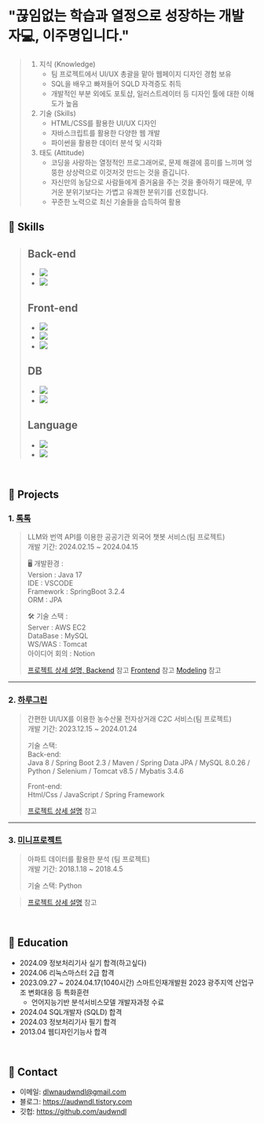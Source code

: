 # "끊임없는 학습과 열정으로 성장하는 개발자💻, 이주명입니다."
>  1. 지식 (Knowledge)
>     - 팀 프로젝트에서 UI/UX 총괄을 맡아 웹페이지 디자인 경험 보유
>     - SQL을 배우고 빠져들어 SQLD 자격증도 취득
>     - 개발적인 부분 외에도 포토샵, 일러스트레이터 등 디자인 툴에 대한 이해도가 높음
>  3. 기술 (Skills)
>     - HTML/CSS를 활용한 UI/UX 디자인
>     - 자바스크립트를 활용한 다양한 웹 개발
>     - 파이썬을 활용한 데이터 분석 및 시각화
>  5. 태도 (Attitude)
>     - 코딩을 사랑하는 열정적인 프로그래머로, 문제 해결에 흥미를 느끼며 엉뚱한 상상력으로 이것저것 만드는 것을 즐깁니다.
>     - 자신만의 농담으로 사람들에게 즐거움을 주는 것을 좋아하기 때문에, 무거운 분위기보다는 가볍고 유쾌한 분위기를 선호합니다.
>     - 꾸준한 노력으로 최신 기술들을 습득하여 활용

## :pushpin: Skills
>## Back-end
>  - <img src="https://img.shields.io/badge/spring-6DB33F?style=for-the-badge&logo=spring&logoColor=white">
>  - <img src="https://img.shields.io/badge/springboot-6DB33F?style=for-the-badge&logo=springboot&logoColor=white">
>## Front-end
>  - <img src="https://img.shields.io/badge/html5-E34F26?style=for-the-badge&logo=html5&logoColor=white">
>  - <img src="https://img.shields.io/badge/css-1572B6?style=for-the-badge&logo=css3&logoColor=white">
>  - <img src="https://img.shields.io/badge/javascript-F7DF1E?style=for-the-badge&logo=javascript&logoColor=white">
>## DB
>  - <img src="https://img.shields.io/badge/oracle-F80000?style=for-the-badge&logo=oracle&logoColor=white">
>  - <img src="https://img.shields.io/badge/mysql-4479A1?style=for-the-badge&logo=mysql&logoColor=white">
>## Language
>  - <img src="https://img.shields.io/badge/python-3776AB?style=for-the-badge&logo=python&logoColor=white">
>  - <img src="https://img.shields.io/badge/java-007396?style=for-the-badge&logo=java&logoColor=white">
</br>

## :pushpin: Projects
### 1. [톡톡](https://github.com/Project-TokTalk)
>LLM와 번역 API를 이용한 공공기관 외국어 챗봇 서비스(팀 프로젝트)  
>개발 기간: 2024.02.15 ~ 2024.04.15
>  
>🖥 개발환경 :  
>Version : Java 17  
>IDE : VSCODE  
>Framework : SpringBoot 3.2.4  
>ORM : JPA
>
>🛠 기술 스택 :  
>Server : AWS EC2  
>DataBase : MySQL  
>WS/WAS : Tomcat  
>아이디어 회의 : Notion  
>  
>[프로젝트 상세 설명, Backend](https://github.com/Project-TokTalk/backend) 참고
>[Frontend](https://github.com/Project-TokTalk/React) 참고
>[Modeling](https://github.com/Project-TokTalk/Modeling) 참고

---

### 2. [하루그린](https://github.com/2023-SMHRD-IS-AI1/HRGR)
> 간편한 UI/UX를 이용한 농수산물 전자상거래 C2C 서비스(팀 프로젝트)  
>개발 기간: 2023.12.15 ~ 2024.01.24  
>  
>기술 스택:  
>Back-end:  
>Java 8 / Spring Boot 2.3 / Maven / Spring Data JPA / MySQL 8.0.26 / Python / Selenium / Tomcat v8.5 / Mybatis 3.4.6
> 
>Front-end:  
>Html/Css / JavaScript / Spring Framework
>  
>[프로젝트 상세 설명](https://github.com/2023-SMHRD-IS-AI1/HRGR) 참고

---

### 3. [미니프로젝트](추가예정)
>아파트 데이터를 활용한 분석  (팀 프로젝트)  
>개발 기간: 2018.1.18 ~ 2018.4.5  
>  
>기술 스택: Python

>  
>[프로젝트 상세 설명](링크) 참고


</br>


## :pushpin: Education
- 2024.09 정보처리기사 실기 합격(하고싶다)
- 2024.06 리눅스마스터 2급 합격
- 2023.09.27 ~ 2024.04.17(1040시간) 스마트인재개발원 2023 광주지역 산업구조 변화대응 등 특화훈련
  - 언어지능기반 분석서비스모델 개발자과정 수료
- 2024.04 SQL개발자 (SQLD) 합격
- 2024.03 정보처리기사 필기 합격
- 2013.04 웹디자인기능사 합격

</br>


## :pushpin: Contact
- 이메일: dlwnaudwndl@gmail.com
- 블로그: https://audwndl.tistory.com
- 깃헙: https://github.com/audwndl

</br>


